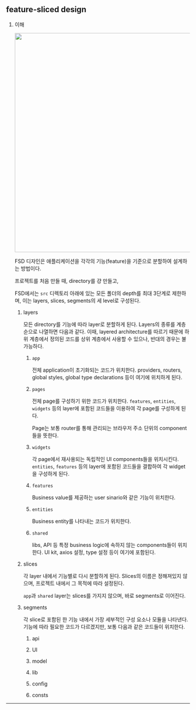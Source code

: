 ## feature-sliced design

1. 이해

   <img src="https://github.com/user-attachments/assets/dddd769b-d1b2-48be-bd0b-c21ab7f7a0fa" width="600"/>

   FSD 디자인은 애플리케이션을 각각의 기능(feature)을 기준으로 분할하여 설계하는 방법이다.

   프로젝트를 처음 만들 때, directory를 걍 만들고,

   FSD에서는 `src` 디렉토리 아래에 있는 모든 폴더의 depth를 최대 3단계로 제한하며, 이는 layers, slices, segments의 세 level로 구성된다.

   1. layers

      모든 directory를 기능에 따라 layer로 분할하게 된다. Layers의 종류를 계층 순으로 나열하면 다음과 같다. 이때, layered architecture를 따르기 때문에 하위 계층에서 정의된 코드를 상위 계층에서 사용할 수 있으나, 반대의 경우는 불가능하다.

      1. `app`

         전체 application이 초기화되는 코드가 위치한다. providers, routers, global styles, global type declarations 등이 여기에 위치하게 된다.

      2. `pages`

         전체 page를 구성하기 위한 코드가 위치한다. `features`, `entities`, `widgets` 등의 layer에 포함된 코드들을 이용하여 각 page를 구성하게 된다.

         Page는 보통 router를 통해 관리되는 브라우저 주소 단위의 component들을 뜻한다.

      3. `widgets`

         각 page에서 재사용되는 독립적인 UI components들을 위치시킨다. `entities`, `features` 등의 layer에 포함된 코드들을 결합하여 각 widget을 구성하게 된다.

      4. `features`

         Business value를 제공하는 user sinario와 같은 기능이 위치한다.

      5. `entities`

         Business entity를 나타내는 코드가 위치한다.

      6. `shared`

         libs, API 등 특정 business logic에 속하지 않는 components들이 위치한다. UI kit, axios 설정, type 설정 등이 여기에 포함된다.

   2. slices

      각 layer 내에서 기능별로 다시 분할하게 된다. Slices의 이름은 정해져있지 않으며, 프로젝트 내에서 그 목적에 따라 설정된다.

      `app`과 `shared` layer는 slices를 가지지 않으며, 바로 segments로 이어진다.

   3. segments

      각 slice로 포함된 한 기능 내에서 가장 세부적인 구성 요소나 모듈을 나타낸다. 기능에 따라 필요한 코드가 다르겠지만, 보통 다음과 같은 코드들이 위치한다.

      1. api

      2. UI

      3. model

      4. lib

      5. config

      6. consts

---
